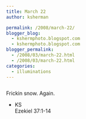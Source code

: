 ```yaml
---
title: March 22
author: ksherman

permalink: /2008/march-22/
blogger_blog:
  - kshermphoto.blogspot.com
  - kshermphoto.blogspot.com
blogger_permalink:
  - /2008/03/march-22.html
  - /2008/03/march-22.html
categories:
  - illuminations
---
```

<a href="http://1.bp.blogspot.com/_HTtVcKQt9f8/R-a0OMXclpI/AAAAAAAAATQ/h_2qAOFic2k/s1600-h/March22-1.jpg"><img style="cursor: pointer;" src="http://1.bp.blogspot.com/_HTtVcKQt9f8/R-a0OMXclpI/AAAAAAAAATQ/h_2qAOFic2k/s400/March22-1.jpg" alt="" id="BLOGGER_PHOTO_ID_5181026577267070610" border="0" /></a>  
<a href="http://2.bp.blogspot.com/_HTtVcKQt9f8/R-a0OcXclqI/AAAAAAAAATY/2b7B_flzdPY/s1600-h/March22-2.jpg"><img style="cursor: pointer;" src="http://2.bp.blogspot.com/_HTtVcKQt9f8/R-a0OcXclqI/AAAAAAAAATY/2b7B_flzdPY/s400/March22-2.jpg" alt="" id="BLOGGER_PHOTO_ID_5181026581562037922" border="0" /></a>  
<a href="http://3.bp.blogspot.com/_HTtVcKQt9f8/R-a0OsXclrI/AAAAAAAAATg/MWL3GPjoNSI/s1600-h/March22-3.jpg"><img style="cursor: pointer;" src="http://3.bp.blogspot.com/_HTtVcKQt9f8/R-a0OsXclrI/AAAAAAAAATg/MWL3GPjoNSI/s400/March22-3.jpg" alt="" id="BLOGGER_PHOTO_ID_5181026585857005234" border="0" /></a>

Frickin snow. Again.

- KS  
Ezekiel 37:1-14
